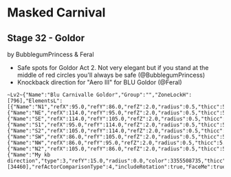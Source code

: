 # Masked Carnival
## Stage 32 - Goldor
by BubblegumPrincess & Feral

* Safe spots for Goldor Act 2. Not very elegant but if you stand at the middle of red circles you'll always be safe (@BubblegumPrincess)
* Knockback direction for "Aero III" for BLU Goldor (@Feral)
```
~Lv2~{"Name":"Blu Carnivalle Goldor","Group":"","ZoneLockH":[796],"ElementsL":[{"Name":"N1","refX":95.0,"refY":86.0,"refZ":2.0,"radius":0.5,"thicc":5.0},{"Name":"NE","refX":114.0,"refY":95.0,"refZ":2.0,"radius":0.5,"thicc":5.0},{"Name":"SE","refX":114.0,"refY":105.0,"refZ":2.0,"radius":0.5,"thicc":5.0},{"Name":"S1","refX":95.0,"refY":114.0,"refZ":2.0,"radius":0.5,"thicc":5.0},{"Name":"S2","refX":105.0,"refY":114.0,"refZ":2.0,"radius":0.5,"thicc":5.0},{"Name":"SW","refX":86.0,"refY":105.0,"refZ":2.0,"radius":0.5,"thicc":5.0},{"Name":"NW","refX":86.0,"refY":95.0,"refZ":2.0,"radius":0.5,"thicc":5.0},{"Name":"N2","refX":105.0,"refY":86.0,"refZ":2.0,"radius":0.5,"thicc":5.0},{"Name":"My kb direction","type":3,"refY":15.0,"radius":0.0,"color":3355508735,"thicc":3.0,"refActorNPCID":12471,"refActorRequireCast":true,"refActorCastId":[34460],"refActorComparisonType":4,"includeRotation":true,"FaceMe":true}]}
```
